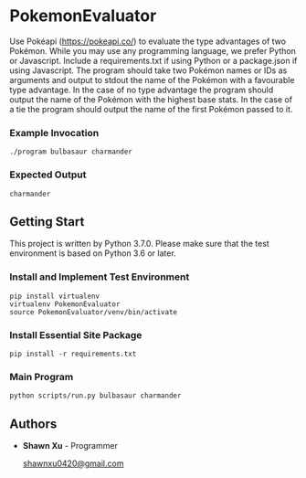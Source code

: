 # PokemonEvaluator

Use Pokéapi (https://pokeapi.co/) to evaluate the type advantages of two Pokémon. While you may use any programming language, we prefer Python or Javascript. Include a requirements.txt if using Python or a package.json if using Javascript.
The program should take two Pokémon names or IDs as arguments and output to stdout the name of the Pokémon with a favourable type advantage.
In the case of no type advantage the program should output the name of the Pokémon with the highest base stats. In the case of a tie the program should output the name of the first Pokémon passed to it.


### Example Invocation 

```
./program bulbasaur charmander
```
### Expected Output

```
charmander
```

## Getting Start

This project is written by Python 3.7.0. Please make sure that the test environment is based on Python 3.6 or later.

### Install and Implement Test Environment

```buildoutcfg
pip install virtualenv
virtualenv PokemonEvaluator
source PokemonEvaluator/venv/bin/activate
```

### Install Essential Site Package

```buildoutcfg
pip install -r requirements.txt
``` 

### Main Program

```
python scripts/run.py bulbasaur charmander
```

## Authors

* **Shawn Xu** - Programmer

  shawnxu0420@gmail.com